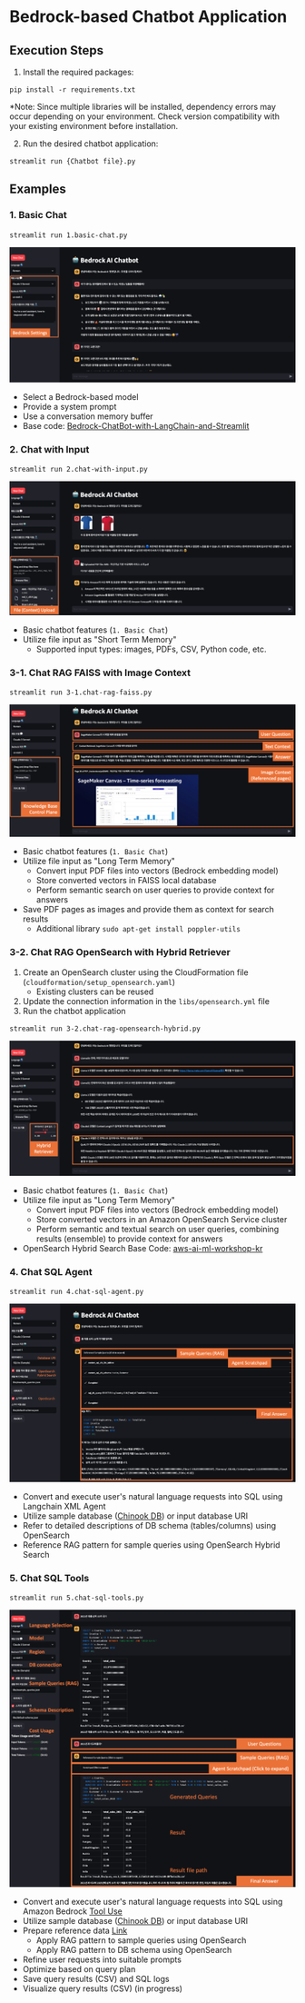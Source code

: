 # Bedrock-based Chatbot Application


## Execution Steps

1. Install the required packages:
```
pip install -r requirements.txt
```
*Note: Since multiple libraries will be installed, dependency errors may occur depending on your environment. Check version compatibility with your existing environment before installation.

2. Run the desired chatbot application:
```
streamlit run {Chatbot file}.py
```

## Examples

### 1. **Basic Chat**
```
streamlit run 1.basic-chat.py
```
![Basic Chat](./images/1.basic-chat.png)
- Select a Bedrock-based model
- Provide a system prompt
- Use a conversation memory buffer
- Base code:  [Bedrock-ChatBot-with-LangChain-and-Streamlit](https://github.com/davidshtian/Bedrock-ChatBot-with-LangChain-and-Streamlit)

### 2. **Chat with Input**
```
streamlit run 2.chat-with-input.py
```
![Chat with Input](./images/2.chat-with-input.png)
- Basic chatbot features  (`1. Basic Chat`)
- Utilize file input as "Short Term Memory"
    - Supported input types: images, PDFs, CSV, Python code, etc.

### 3-1. **Chat RAG FAISS with Image Context**
```
streamlit run 3-1.chat-rag-faiss.py
```
![Chat RAG FAISS](./images/3-1.chat-rag-faiss.png)
- Basic chatbot features (`1. Basic Chat`)
- Utilize file input as "Long Term Memory"
    - Convert input PDF files into vectors (Bedrock embedding model)
    - Store converted vectors in FAISS local database
    - Perform semantic search on user queries to provide context for answers
- Save PDF pages as images and provide them as context for search results
    - Additional library `sudo apt-get install poppler-utils`
 
### 3-2. **Chat RAG OpenSearch with Hybrid Retriever**
1. Create an OpenSearch cluster using the CloudFormation file (`cloudformation/setup_opensearch.yaml`)
    - Existing clusters can be reused
2. Update the connection information in the `libs/opensearch.yml` file
3. Run the chatbot application
```
streamlit run 3-2.chat-rag-opensearch-hybrid.py
```
![Chat with Input](./images/3-2.chat-rag-opensearch.png)
- Basic chatbot features (`1. Basic Chat`)
- Utilize file input as "Long Term Memory"
    - Convert input PDF files into vectors (Bedrock embedding model)
    - Store converted vectors in an Amazon OpenSearch Service cluster
    - Perform semantic and textual search on user queries, combining results (ensemble) to provide context for answers
- OpenSearch Hybrid Search Base Code: [aws-ai-ml-workshop-kr](https://github.com/aws-samples/aws-ai-ml-workshop-kr/blob/master/genai/aws-gen-ai-kr/utils/rag.py)

### 4. **Chat SQL Agent**
```
streamlit run 4.chat-sql-agent.py
```
![Chat SQL Agent](./images/4.chat-sql-agent.png)
- Convert and execute user's natural language requests into SQL using Langchain XML Agent
- Utilize sample database ([Chinook DB](https://github.com/lerocha/chinook-database)) or input database URI 
- Refer to detailed descriptions of DB schema (tables/columns) using OpenSearch
- Reference RAG pattern for sample queries using OpenSearch Hybrid Search

### 5. **Chat SQL Tools**
```
streamlit run 5.chat-sql-tools.py
```
![Chat SQL Tools](./images/5.chat-sql-tools.png)
- Convert and execute user's natural language requests into SQL using Amazon Bedrock [Tool Use](https://docs.aws.amazon.com/bedrock/latest/userguide/tool-use.html)
- Utilize sample database ([Chinook DB](https://github.com/lerocha/chinook-database)) or input database URI
- Prepare reference data [Link](https://github.com/kevmyung/db-schema-loader)
    - Apply RAG pattern to sample queries using OpenSearch
    - Apply RAG pattern to DB schema using OpenSearch
- Refine user requests into suitable prompts
- Optimize based on query plan
- Save query results (CSV) and SQL logs
- Visualize query results (CSV) (in progress)